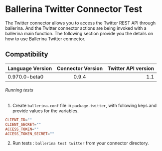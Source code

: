 # Ballerina Twitter Connector Test

The Twitter connector allows you to access the Twitter REST API through ballerina. And the Twitter connector actions 
are being invoked with a ballerina main function. The following section provide you the details on how to use Ballerina 
Twitter connector.

## Compatibility
| Language Version        | Connector Version          | Twitter API version  |
| ------------- |:-------------:| -----:|
| 0.970.0-beta0 | 0.9.4 | 1.1 |


###### Running tests

1. Create `ballerina.conf` file in `package-twitter`, with following keys and provide values for the variables.

```.conf
CLIENT_ID=""
CLIENT_SECRET=""
ACCESS_TOKEN=""
ACCESS_TOKEN_SECRET=""
```

2. Run tests :
```ballerina test twitter``` from your connector directory.
